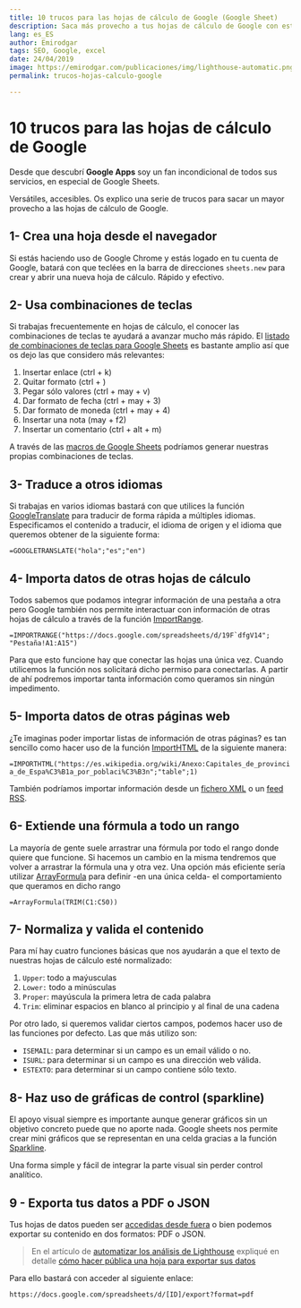 ```yaml
---
title: 10 trucos para las hojas de cálculo de Google (Google Sheet)
description: Saca más provecho a tus hojas de cálculo de Google con estos trucos
lang: es_ES
author: Emirodgar
tags: SEO, Google, excel
date: 24/04/2019
image: https://emirodgar.com/publicaciones/img/lighthouse-automatic.png
permalink: trucos-hojas-calculo-google

---
```


# 10 trucos para las hojas de cálculo de Google

Desde que descubrí **Google Apps** soy un fan incondicional de todos sus servicios, en especial de Google Sheets. 

Versátiles, accesibles. Os explico una serie de trucos para sacar un mayor provecho a las hojas de cálculo de Google.

## 1- Crea una hoja desde el navegador

Si estás haciendo uso de Google Chrome y estás logado en tu cuenta de Google, batará con que teclées en la barra de direcciones ```sheets.new``` para crear y abrir una nueva hoja de cálculo. Rápido y efectivo.

## 2- Usa combinaciones de teclas

Si trabajas frecuentemente en hojas de cálculo, el conocer las combinaciones de teclas te ayudará a avanzar mucho más rápido. El [listado de combinaciones de teclas para Google Sheets](https://support.google.com/docs/answer/181110?p=spreadsheets_shortcuts&visit_id=636916984300300429-799695081&rd=1) es bastante amplio así que os dejo las que considero más relevantes:

 1. Insertar enlace (ctrl + k)
 2. Quitar formato (ctrl + \)
 3. Pegar sólo valores (ctrl + may + v)
 4. Dar formato de fecha (ctrl + may + 3)
 5. Dar formato de moneda (ctrl + may + 4)
 6. Insertar una nota (may + f2)
 7. Insertar un comentario (ctrl + alt + m)

A través de las [macros de Google Sheets](https://developers.google.com/apps-script/guides/sheets/macros) podríamos generar nuestras propias combinaciones de teclas. 

## 3- Traduce a otros idiomas

Si trabajas en varios idiomas bastará con que utilices la función [GoogleTranslate](https://support.google.com/docs/answer/3093331?hl=es) para traducir de forma rápida a múltiples idiomas. Especificamos el contenido a traducir, el idioma de origen y el idioma que queremos obtener de la siguiente forma:

```=GOOGLETRANSLATE("hola";"es";"en")```

## 4- Importa datos de otras hojas de cálculo

Todos sabemos que podamos integrar información de una pestaña a otra pero Google también nos permite interactuar con información de otras hojas de cálculo a través de la función [ImportRange](https://support.google.com/docs/answer/3093340?hl=es).

```=IMPORTRANGE("https://docs.google.com/spreadsheets/d/19F`dfgV14";  "Pestaña!A1:A15")```

Para que esto funcione hay que conectar las hojas una única vez. Cuando utilicemos la función nos solicitará dicho permiso para conectarlas. A partir de ahí podremos importar tanta información como queramos sin ningún impedimento.

## 5- Importa datos de otras páginas web

¿Te imaginas poder importar listas de información de otras páginas? es tan sencillo como hacer uso de la función [ImportHTML](https://support.google.com/docs/answer/3093339?hl=es) de la siguiente manera:

```=IMPORTHTML("https://es.wikipedia.org/wiki/Anexo:Capitales_de_provincia_de_Espa%C3%B1a_por_poblaci%C3%B3n";"table";1)```

También podríamos importar información desde un [fichero XML](https://support.google.com/docs/answer/3093342) o un [feed RSS](https://support.google.com/docs/answer/3093337).

## 6- Extiende una fórmula a todo un rango

La mayoría de gente suele arrastrar una fórmula por todo el rango donde quiere que funcione. Si hacemos un cambio en la misma tendremos que volver a arrastrar la fórmula una y otra vez. Una opción más eficiente sería utilizar [ArrayFormula](https://support.google.com/docs/answer/3093275?hl=es) para definir -en una única celda- el comportamiento que queramos en dicho rango

```=ArrayFormula(TRIM(C1:C50))```

## 7- Normaliza y valida el contenido

Para mí hay cuatro funciones básicas que nos ayudarán a que el texto de nuestras hojas de cálculo esté normalizado:

 1. ```Upper```: todo a maýusculas
 2. ```Lower:``` todo a minúsculas
 3. ```Proper```: mayúscula la primera letra de cada palabra
 4. ```Trim```: eliminar espacios en blanco al principio y al final de una cadena

Por otro lado, si queremos validar ciertos campos, podemos hacer uso de las funciones por defecto. Las que más utilizo son:

 -  ```ISEMAIL```: para determinar si un campo es un email válido o no.
 - ```ISURL```: para determinar si un campo es una dirección web válida.
 -  ```ESTEXTO```: para determinar si un campo contiene sólo texto.

## 8- Haz uso de gráficas de control (sparkline)

El apoyo visual siempre es importante aunque generar gráficos sin un objetivo concreto puede que no aporte nada. Google sheets nos permite crear mini gráficos que se representan en una celda gracias a la función [Sparkline](https://support.google.com/docs/answer/3093289).

Una forma simple y fácil de integrar la parte visual sin perder control analítico.

## 9 - Exporta tus datos a PDF o JSON

Tus hojas de datos pueden ser [accedidas desde fuera](https://support.google.com/docs/answer/183965?co=GENIE.Platform%3DDesktop&hl=es) o bien podemos exportar su contenido en dos formatos: PDF o JSON.

> En el artículo de [automatizar los análisis de Lighthouse](https://emirodgar.com/automatizar-analisis-lighthouse) expliqué en detalle [cómo hacer pública una hoja para exportar sus datos](https://emirodgar.com/automatizar-analisis-lighthouse#exportar)

Para ello bastará con acceder al siguiente enlace:

```https://docs.google.com/spreadsheets/d/[ID]/export?format=pdf```
<!--stackedit_data:
eyJoaXN0b3J5IjpbLTEwNTg4NjkwMzgsMTQ3NjAzMTc5LC0xOD
U4MjEyODg0LDc2NTU3MjAzNywtMzE2OTgyMzAzXX0=
-->
